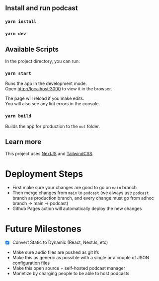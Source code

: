 ## Install and run podcast

### `yarn install`

### `yarn dev`

## Available Scripts

In the project directory, you can run:

### `yarn start`

Runs the app in the development mode.<br>
Open [http://localhost:3000](http://localhost:3000) to view it in the browser.

The page will reload if you make edits.<br>
You will also see any lint errors in the console.

### `yarn build`

Builds the app for production to the `out` folder.<br>

## Learn more

This project uses [NextJS](https://nextjs.org/) and [TailwindCSS](https://tailwindcss.com/).

# Deployment Steps

- First make sure your changes are good to go on `main` branch
- Then merge changes from `main` to `podcast` (we always use `podcast` branch as production branch, and every change must go from adhoc branch -> main -> podcast)
- Github Pages action will automatically deploy the new changes

# Future Milestones

- [x] Convert Static to Dynamic (React, NextJs, etc)
- Make sure audio files are pushed as git lfs
- Make this as generic as possible with a single or a couple of JSON configuration files
- Make this open source + self-hosted podcast manager
- Monetize by charging people to be able to host podcasts
